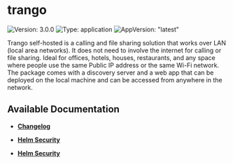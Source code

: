 # trango

![Version: 3.0.0](https://img.shields.io/badge/Version-3.0.0-informational?style=flat-square) ![Type: application](https://img.shields.io/badge/Type-application-informational?style=flat-square) ![AppVersion: "latest"](https://img.shields.io/badge/AppVersion-"latest"-informational?style=flat-square)

Trango self-hosted is a calling and file sharing solution that works over LAN (local area networks). It does not need to involve the internet for calling or file sharing. Ideal for offices, hotels, houses, restaurants, and any space where people use the same Public IP address or the same Wi-Fi network. The package comes with a discovery server and a web app that can be deployed on the local machine and can be accessed from anywhere in the network.

## Available Documentation

- [**Changelog**](CHANGELOG)

- [**Helm Security**](container-security)

- [**Helm Security**](helm-security)

